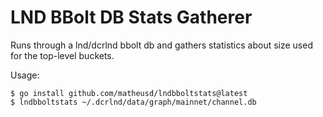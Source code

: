 # LND BBolt DB Stats Gatherer

Runs through a lnd/dcrlnd bbolt db and gathers statistics about size used for
the top-level buckets.

Usage:

```
$ go install github.com/matheusd/lndbboltstats@latest
$ lndbboltstats ~/.dcrlnd/data/graph/mainnet/channel.db
```
